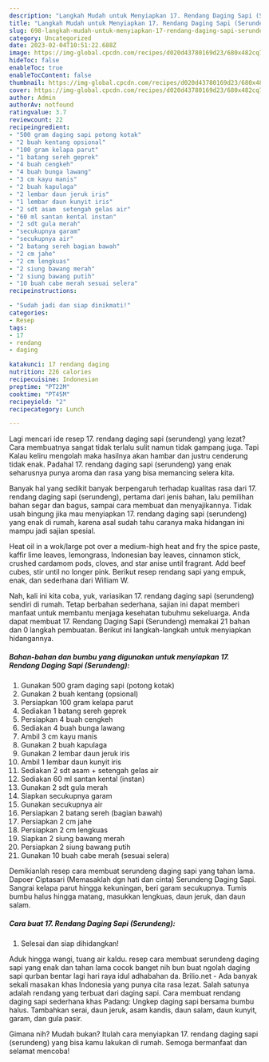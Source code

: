 ```yaml
---
description: "Langkah Mudah untuk Menyiapkan 17. Rendang Daging Sapi (Serundeng) Menu Buat lebaran"
title: "Langkah Mudah untuk Menyiapkan 17. Rendang Daging Sapi (Serundeng) Menu Buat lebaran"
slug: 698-langkah-mudah-untuk-menyiapkan-17-rendang-daging-sapi-serundeng-menu-buat-lebaran
category: Uncategorized
date: 2023-02-04T10:51:22.688Z
image: https://img-global.cpcdn.com/recipes/d020d43780169d23/680x482cq70/17-rendang-daging-sapi-serundeng-foto-resep-utama.jpg
hideToc: false
enableToc: true
enableTocContent: false
thumbnail: https://img-global.cpcdn.com/recipes/d020d43780169d23/680x482cq70/17-rendang-daging-sapi-serundeng-foto-resep-utama.jpg
cover: https://img-global.cpcdn.com/recipes/d020d43780169d23/680x482cq70/17-rendang-daging-sapi-serundeng-foto-resep-utama.jpg
author: Admin
authorAv: notfound
ratingvalue: 3.7
reviewcount: 22
recipeingredient:
- "500 gram daging sapi potong kotak"
- "2 buah kentang opsional"
- "100 gram kelapa parut"
- "1 batang sereh geprek"
- "4 buah cengkeh"
- "4 buah bunga lawang"
- "3 cm kayu manis"
- "2 buah kapulaga"
- "2 lembar daun jeruk iris"
- "1 lembar daun kunyit iris"
- "2 sdt asam  setengah gelas air"
- "60 ml santan kental instan"
- "2 sdt gula merah"
- "secukupnya garam"
- "secukupnya air"
- "2 batang sereh bagian bawah"
- "2 cm jahe"
- "2 cm lengkuas"
- "2 siung bawang merah"
- "2 siung bawang putih"
- "10 buah cabe merah sesuai selera"
recipeinstructions:

- "Sudah jadi dan siap dinikmati!"
categories:
- Resep
tags:
- 17
- rendang
- daging

katakunci: 17 rendang daging 
nutrition: 226 calories
recipecuisine: Indonesian
preptime: "PT22M"
cooktime: "PT45M"
recipeyield: "2"
recipecategory: Lunch

---
```



Lagi mencari ide resep 17. rendang daging sapi (serundeng) yang lezat? Cara membuatnya sangat tidak terlalu sulit namun tidak gampang juga. Tapi Kalau keliru mengolah maka hasilnya akan hambar dan justru cenderung tidak enak. Padahal 17. rendang daging sapi (serundeng) yang enak seharusnya punya aroma dan rasa yang bisa memancing selera kita.


Banyak hal yang sedikit banyak berpengaruh terhadap kualitas rasa dari 17. rendang daging sapi (serundeng), pertama dari jenis bahan, lalu pemilihan bahan segar dan bagus, sampai cara membuat dan menyajikannya. Tidak usah bingung jika mau menyiapkan 17. rendang daging sapi (serundeng) yang enak di rumah, karena asal sudah tahu caranya maka hidangan ini mampu jadi sajian spesial.

Heat oil in a wok/large pot over a medium-high heat and fry the spice paste, kaffir lime leaves, lemongrass, Indonesian bay leaves, cinnamon stick, crushed cardamom pods, cloves, and star anise until fragrant. Add beef cubes, stir until no longer pink. Berikut resep rendang sapi yang empuk, enak, dan sederhana dari William W.


Nah, kali ini kita coba, yuk, variasikan 17. rendang daging sapi (serundeng) sendiri di rumah. Tetap berbahan sederhana, sajian ini dapat memberi manfaat untuk membantu menjaga kesehatan tubuhmu sekeluarga. Anda dapat membuat 17. Rendang Daging Sapi (Serundeng) memakai 21 bahan dan 0 langkah pembuatan. Berikut ini langkah-langkah untuk menyiapkan hidangannya.

<!--inarticleads1-->

##### Bahan-bahan dan bumbu yang digunakan untuk menyiapkan 17. Rendang Daging Sapi (Serundeng):

1. Gunakan 500 gram daging sapi (potong kotak)
1. Gunakan 2 buah kentang (opsional)
1. Persiapkan 100 gram kelapa parut
1. Sediakan 1 batang sereh geprek
1. Persiapkan 4 buah cengkeh
1. Sediakan 4 buah bunga lawang
1. Ambil 3 cm kayu manis
1. Gunakan 2 buah kapulaga
1. Gunakan 2 lembar daun jeruk iris
1. Ambil 1 lembar daun kunyit iris
1. Sediakan 2 sdt asam + setengah gelas air
1. Sediakan 60 ml santan kental (instan)
1. Gunakan 2 sdt gula merah
1. Siapkan secukupnya garam
1. Gunakan secukupnya air
1. Persiapkan 2 batang sereh (bagian bawah)
1. Persiapkan 2 cm jahe
1. Persiapkan 2 cm lengkuas
1. Siapkan 2 siung bawang merah
1. Persiapkan 2 siung bawang putih
1. Gunakan 10 buah cabe merah (sesuai selera)


Demikianlah resep cara membuat serundeng daging sapi yang tahan lama. Dapoer Ciptasari (Memasaklah dgn hati dan cinta) Serundeng Daging Sapi. Sangrai kelapa parut hingga kekuningan, beri garam secukupnya. Tumis bumbu halus hingga matang, masukkan lengkuas, daun jeruk, dan daun salam. 

<!--inarticleads2-->

##### Cara buat 17. Rendang Daging Sapi (Serundeng):


1. Selesai dan siap dihidangkan!

Aduk hingga wangi, tuang air kaldu. resep cara membuat serundeng daging sapi yang enak dan tahan lama cocok banget nih bun buat ngolah daging sapi qurban bentar lagi hari raya idul adhabahan da. Brilio.net - Ada banyak sekali masakan khas Indonesia yang punya cita rasa lezat. Salah satunya adalah rendang yang terbuat dari daging sapi. Cara membuat rendang daging sapi sederhana khas Padang: Ungkep daging sapi bersama bumbu halus. Tambahkan serai, daun jeruk, asam kandis, daun salam, daun kunyit, garam, dan gula pasir. 

Gimana nih? Mudah bukan? Itulah cara menyiapkan 17. rendang daging sapi (serundeng) yang bisa kamu lakukan di rumah. Semoga bermanfaat dan selamat mencoba!
